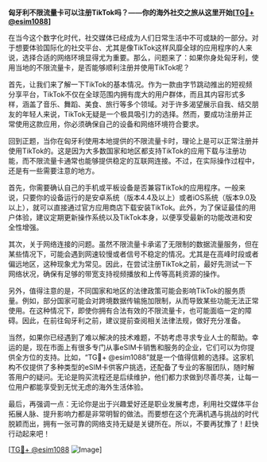 **匈牙利不限流量卡可以注册TikTok吗？——你的海外社交之旅从这里开始[[TG💪+ @esim1088](https://t.me/s/esim1088)]**

在当今这个数字化时代，社交媒体已经成为人们日常生活中不可或缺的一部分。对于想要体验国际化的社交平台、尤其是像TikTok这样风靡全球的应用程序的人来说，选择合适的网络环境显得尤为重要。那么，问题来了：如果你身处匈牙利，使用当地的不限流量卡，是否能够顺利注册并使用TikTok呢？

首先，让我们来了解一下TikTok的基本情况。作为一款由字节跳动推出的短视频分享平台，TikTok不仅在全球范围内拥有庞大的用户群体，而且其内容形式多样，涵盖了音乐、舞蹈、美食、旅行等多个领域。对于许多渴望展示自我、结交朋友的年轻人来说，TikTok无疑是一个极具吸引力的选择。然而，要成功注册并正常使用这款应用，你必须确保自己的设备和网络环境符合要求。

回到正题，当你在匈牙利使用本地提供的不限流量卡时，理论上是可以正常注册并使用TikTok的。这是因为大多数国家和地区都支持TikTok的应用下载与注册功能，而不限流量卡通常也能够提供稳定的互联网连接。不过，在实际操作过程中，还是有一些需要注意的地方。

首先，你需要确认自己的手机或平板设备是否兼容TikTok的应用程序。一般来说，只要你的设备运行的是安卓系统（版本4.4及以上）或者iOS系统（版本9.0及以上），就可以直接通过官方应用商店下载安装TikTok。此外，为了保证最佳的用户体验，建议定期更新操作系统以及TikTok本身，以便享受最新的功能改进和安全性增强。

其次，关于网络连接的问题。虽然不限流量卡承诺了无限制的数据流量服务，但在某些情况下，可能会遇到网速较慢或者信号不稳定的情况。尤其是在高峰时段或者偏远地区，这种现象尤为常见。因此，在尝试注册TikTok之前，最好先测试一下网络状况，确保有足够的带宽支持视频播放和上传等高耗资源的操作。

另外，值得注意的是，不同国家和地区的法律政策可能会影响TikTok的服务质量。例如，部分国家可能会对跨境数据传输施加限制，从而导致某些功能无法正常使用。在这种情况下，即使你拥有合法有效的不限流量卡，也可能面临一定的障碍。因此，在前往匈牙利之前，建议提前查阅相关法律法规，做好充分准备。

当然，如果你已经遇到了难以解决的技术难题，不妨考虑寻求专业人士的帮助。幸运的是，现在市面上有很多专门从事eSIM卡销售和服务的企业，它们可以为你提供全方位的支持。比如，“TG💪+ @esim1088”就是一个值得信赖的选择。这家机构不仅提供了多种类型的eSIM卡供客户挑选，还配备了专业的客服团队，随时解答用户的疑问。无论是购买流程还是后续维护，他们都力求做到尽善尽美，让每一位用户都能享受到无忧无虑的海外生活体验。

最后，再强调一点：无论你是出于兴趣爱好还是职业发展考虑，利用社交媒体平台拓展人脉、提升影响力都是非常明智的做法。而要想在这个充满机遇与挑战的时代脱颖而出，拥有一张可靠的网络支持无疑是关键所在。所以，不要再犹豫了！赶快行动起来吧！

[[TG💪+ @esim1088](https://t.me/s/esim1088) ![Image](https://i.postimg.cc/4NQfJmqS/Snipaste-2025-05-13-00-14-12.png)]